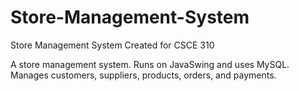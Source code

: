 # Store-Management-System
Store Management System Created for CSCE 310

A store management system. Runs on JavaSwing and uses MySQL. 
Manages customers, suppliers, products, orders, and payments.

